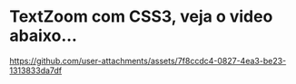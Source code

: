 # TextZoom com CSS3, veja o video abaixo...



https://github.com/user-attachments/assets/7f8ccdc4-0827-4ea3-be23-1313833da7df


